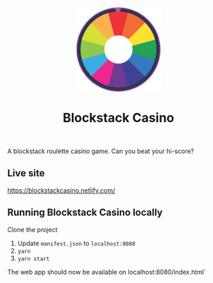 
<p align='center'>
	<img src='./img/roulette_icon.jpg'/>
</p>
<h1 align="center">Blockstack Casino</h1>
<br />

A blockstack roulette casino game. Can you beat your hi-score?

## Live site

<a target="_blank" href="https://blockstackcasino.netlify.com/">https://blockstackcasino.netlify.com/</a>

## Running Blockstack Casino locally

Clone the project

1. Update `manifest.json` to `localhost:8080`
2. `yarn`
3. `yarn start`

The web app should now be available on localhost:8080/index.html`




